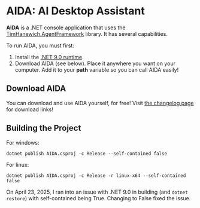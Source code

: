 # AIDA: AI Desktop Assistant
**AIDA** is a .NET console application that uses the [TimHanewich.AgentFramework](https://github.com/TimHanewich/TimHanewich.AgentFramework) library. It has several capabilities.

To run AIDA, you must first:
1. Install the [.NET 9.0 runtime](https://dotnet.microsoft.com/en-us/download/dotnet/9.0).
2. Download AIDA (see below). Place it anywhere you want on your computer. Add it to your **path** variable so you can call AIDA easily!

## Download AIDA
You can download and use AIDA yourself, for free! Visit [the changelog page](./changelog.md) for download links!

## Building the Project
For windows:
```
dotnet publish AIDA.csproj -c Release --self-contained false
```

For linux:
```
dotnet publish AIDA.csproj -c Release -r linux-x64 --self-contained false
```

On April 23, 2025, I ran into an issue with .NET 9.0 in building (and `dotnet restore`) with self-contained being True. Changing to False fixed the issue.